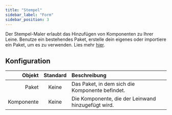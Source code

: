 ```yaml
---
title: "Stempel"
sidebar_label: "Form"
sidebar_position: 3
---
```


Der Stempel-Maler erlaubt das Hinzufügen von Komponenten zu Ihrer Leine. Benutze ein bestehendes Paket, erstelle dein eigenes oder importiere ein Paket, um es zu verwenden. Lies mehr [hier](../pack).

## Konfiguration

|     Objekt | Standard | Beschreibung                                       |
| ----------:|:--------:|:-------------------------------------------------- |
|      Paket |  Keine   | Das Paket, in dem sich die Komponente befindet.    |
| Komponente |  Keine   | Die Komponente, die der Leinwand hinzugefügt wird. |
